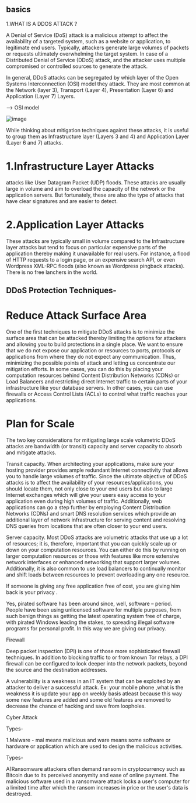## basics 
 1.WHAT IS A DDOS ATTACK ?   
 
A Denial of Service (DoS) attack is a malicious attempt to affect the availability of a targeted system, such as a website or application, to legitimate end users. Typically, attackers generate large volumes of packets or requests ultimately overwhelming the target system. In case of a Distributed Denial of Service (DDoS) attack, and the attacker uses multiple compromised or controlled sources to generate the attack.

In general, DDoS attacks can be segregated by which layer of the Open Systems Interconnection (OSI) model they attack. They are most common at the Network (layer 3), Transport (Layer 4), Presentation (Layer 6) and Application (Layer 7) Layers. 

--> OSI model 

![image](https://github.com/Riyatomar14/CyberSecurityCareer/assets/143107173/5dc32182-40c9-42ff-aab0-d84b907c3c66)

While thinking about mitigation techniques against these attacks, it is useful to group them as Infrastructure layer (Layers 3 and 4) and Application Layer (Layer 6 and 7) attacks.

# 1.Infrastructure Layer Attacks

attacks like User Datagram Packet (UDP) floods. These attacks are usually large in volume and aim to overload the capacity of the network or the application servers. But fortunately, these are also the type of attacks that have clear signatures and are easier to detect.

 # 2.Application Layer Attacks

These attacks are typically small in volume compared to the Infrastructure layer attacks but tend to focus on particular expensive parts of the application thereby making it unavailable for real users. For instance, a flood of HTTP requests to a login page, or an expensive search API, or even Wordpress XML-RPC floods (also known as Wordpress pingback attacks).
There is no free lanchers in the world.

## DDoS Protection Techniques-

# Reduce Attack Surface Area

One of the first techniques to mitigate DDoS attacks is to minimize the surface area that can be attacked thereby limiting the options for attackers and allowing you to build protections in a single place. We want to ensure that we do not expose our application or resources to ports, protocols or applications from where they do not expect any communication. Thus, minimizing the possible points of attack and letting us concentrate our mitigation efforts. In some cases, you can do this by placing your computation resources behind Content Distribution Networks (CDNs) or Load Balancers and restricting direct Internet traffic to certain parts of your infrastructure like your database servers. In other cases, you can use firewalls or Access Control Lists (ACLs) to control what traffic reaches your applications.

# Plan for Scale

The two key considerations for mitigating large scale volumetric DDoS attacks are bandwidth (or transit) capacity and server capacity to absorb and mitigate attacks.

Transit capacity. When architecting your applications, make sure your hosting provider provides ample redundant Internet connectivity that allows you to handle large volumes of traffic. Since the ultimate objective of DDoS attacks is to affect the availability of your resources/applications, you should locate them, not only close to your end users but also to large Internet exchanges which will give your users easy access to your application even during high volumes of traffic. Additionally, web applications can go a step further by employing Content Distribution Networks (CDNs) and smart DNS resolution services which provide an additional layer of network infrastructure for serving content and resolving DNS queries from locations that are often closer to your end users.

Server capacity. Most DDoS attacks are volumetric attacks that use up a lot of resources; it is, therefore, important that you can quickly scale up or down on your computation resources. You can either do this by running on larger computation resources or those with features like more extensive network interfaces or enhanced networking that support larger volumes. Additionally, it is also common to use load balancers to continually monitor and shift loads between resources to prevent overloading any one resource.

If someone is giving any free application free of cost, you are giving him back is your privacy .


Yes, pirated software has been around since, well, software – period. People have been using unlicensed software for multiple purposes, from such benign things as getting the latest operating system free of charge, with pirated Windows leading the stakes, to spreading illegal software programs for personal profit. In this way we are giving our privacy.


Firewall

Deep packet inspection (DPI) is one of those more sophisticated firewall techniques. In addition to blocking traffic to or from known Tor relays, a DPI firewall can be configured to look deeper into the network packets, beyond the source and the destination addresses.


A vulnerability is a weakness in an IT system that can be exploited by an attacker to deliver a successful attack. Ex: your mobile phone ,what is the weakness it is update your app on weekly basis atleast because this way some new features are added and some old features are removed to decrease the chance of hacking and save from loopholes.


Cyber Attack 

Types-

1.Malware  - mal means malicious and ware means some software or hardware or application which are used to design the malicious activities.

Types-

A)Ransomware attackers often demand ransom in cryptocurrency such as Bitcoin due to its perceived anonymity and ease of online payment. The malicious software used in a ransomware attack locks a user's computer for a limited time after which the ransom increases in price or the user's data is destroyed.
